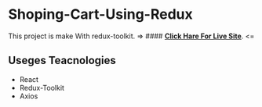 # Shoping-Cart-Using-Redux

This project is make With redux-toolkit. => #### [**Click Hare For Live Site**]([https://github.com/facebook/create-react-app](https://shoping-card-useing-redux-toolkit.netlify.app/)). <=


## Useges Teacnologies
- React
- Redux-Toolkit
- Axios
